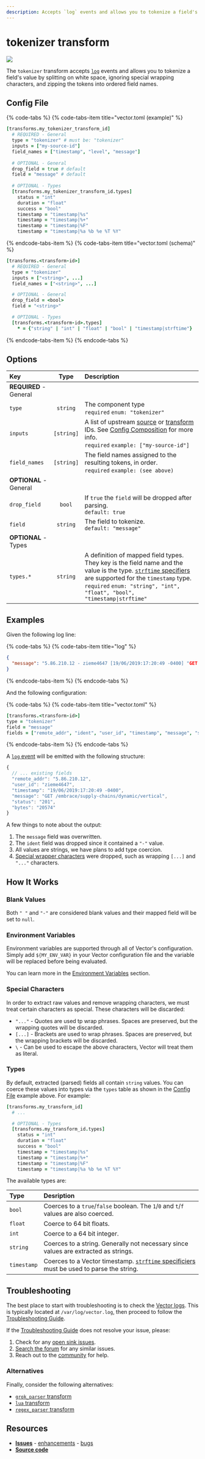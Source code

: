 ```yaml
---
description: Accepts `log` events and allows you to tokenize a field's value by splitting on white space, ignoring special wrapping characters, and zipping the tokens into ordered field names.
---
```


<!--
     THIS FILE IS AUTOOGENERATED!

     To make changes please edit the template located at:

     scripts/generate/templates/docs/usage/configuration/transforms/tokenizer.md.erb
-->

# tokenizer transform

![][images.tokenizer_transform]


The `tokenizer` transform accepts [`log`][docs.log_event] events and allows you to tokenize a field's value by splitting on white space, ignoring special wrapping characters, and zipping the tokens into ordered field names.

## Config File

{% code-tabs %}
{% code-tabs-item title="vector.toml (example)" %}
```coffeescript
[transforms.my_tokenizer_transform_id]
  # REQUIRED - General
  type = "tokenizer" # must be: "tokenizer"
  inputs = ["my-source-id"]
  field_names = ["timestamp", "level", "message"]
  
  # OPTIONAL - General
  drop_field = true # default
  field = "message" # default
  
  # OPTIONAL - Types
  [transforms.my_tokenizer_transform_id.types]
    status = "int"
    duration = "float"
    success = "bool"
    timestamp = "timestamp|%s"
    timestamp = "timestamp|%+"
    timestamp = "timestamp|%F"
    timestamp = "timestamp|%a %b %e %T %Y"
```
{% endcode-tabs-item %}
{% code-tabs-item title="vector.toml (schema)" %}
```coffeescript
[transforms.<transform-id>]
  # REQUIRED - General
  type = "tokenizer"
  inputs = ["<string>", ...]
  field_names = ["<string>", ...]

  # OPTIONAL - General
  drop_field = <bool>
  field = "<string>"

  # OPTIONAL - Types
  [transforms.<transform-id>.types]
    * = {"string" | "int" | "float" | "bool" | "timestamp|strftime"}
```
{% endcode-tabs-item %}
{% endcode-tabs %}

## Options

| Key  | Type  | Description |
|:-----|:-----:|:------------|
| **REQUIRED** - General | | |
| `type` | `string` | The component type<br />`required` `enum: "tokenizer"` |
| `inputs` | `[string]` | A list of upstream [source][docs.sources] or [transform][docs.transforms] IDs. See [Config Composition][docs.config_composition] for more info.<br />`required` `example: ["my-source-id"]` |
| `field_names` | `[string]` | The field names assigned to the resulting tokens, in order.<br />`required` `example: (see above)` |
| **OPTIONAL** - General | | |
| `drop_field` | `bool` | If `true` the `field` will be dropped after parsing.<br />`default: true` |
| `field` | `string` | The field to tokenize.<br />`default: "message"` |
| **OPTIONAL** - Types | | |
| `types.*` | `string` | A definition of mapped field types. They key is the field name and the value is the type. [`strftime` specifiers][url.strftime_specifiers] are supported for the `timestamp` type.<br />`required` `enum: "string", "int", "float", "bool", "timestamp\|strftime"` |

## Examples

Given the following log line:

{% code-tabs %}
{% code-tabs-item title="log" %}
```json
{
  "message": "5.86.210.12 - zieme4647 [19/06/2019:17:20:49 -0400] "GET /embrace/supply-chains/dynamic/vertical" 201 20574"
}
```
{% endcode-tabs-item %}
{% endcode-tabs %}

And the following configuration:

{% code-tabs %}
{% code-tabs-item title="vector.toml" %}
```coffeescript
[transforms.<transform-id>]
type = "tokenizer"
field = "message"
fields = ["remote_addr", "ident", "user_id", "timestamp", "message", "status", "bytes"]
```
{% endcode-tabs-item %}
{% endcode-tabs %}

A [`log` event][docs.log_event] will be emitted with the following structure:

```javascript
{
  // ... existing fields
  "remote_addr": "5.86.210.12",
  "user_id": "zieme4647",
  "timestamp": "19/06/2019:17:20:49 -0400",
  "message": "GET /embrace/supply-chains/dynamic/vertical",
  "status": "201",
  "bytes": "20574"
}
```

A few things to note about the output:

1. The `message` field was overwritten.
2. The `ident` field was dropped since it contained a `"-"` value.
3. All values are strings, we have plans to add type coercion.
4. [Special wrapper characters](#special-characters) were dropped, such as
   wrapping `[...]` and `"..."` characters.


## How It Works

### Blank Values

Both `" "` and `"-"` are considered blank values and their mapped field will
be set to `null`.

### Environment Variables

Environment variables are supported through all of Vector's configuration.
Simply add `${MY_ENV_VAR}` in your Vector configuration file and the variable
will be replaced before being evaluated.

You can learn more in the [Environment Variables][docs.configuration.environment-variables]
section.

### Special Characters

In order to extract raw values and remove wrapping characters, we must treat
certain characters as special. These characters will be discarded:

* `"..."` - Quotes are used tp wrap phrases. Spaces are preserved, but the wrapping quotes will be discarded.
* `[...]` - Brackets are used to wrap phrases. Spaces are preserved, but the wrapping brackets will be discarded.
* `\` - Can be used to escape the above characters, Vector will treat them as literal.

### Types

By default, extracted (parsed) fields all contain `string` values. You can
coerce these values into types via the `types` table as shown in the
[Config File](#config-file) example above. For example:

```coffeescript
[transforms.my_transform_id]
  # ...

  # OPTIONAL - Types
  [transforms.my_transform_id.types]
    status = "int"
    duration = "float"
    success = "bool"
    timestamp = "timestamp|%s"
    timestamp = "timestamp|%+"
    timestamp = "timestamp|%F"
    timestamp = "timestamp|%a %b %e %T %Y"
```

The available types are:

| Type        | Desription                                                                                                          |
|:------------|:--------------------------------------------------------------------------------------------------------------------|
| `bool`      | Coerces to a `true`/`false` boolean. The `1`/`0` and `t`/`f` values are also coerced.                               |
| `float`     | Coerce to 64 bit floats.                                                                                            |
| `int`       | Coerce to a 64 bit integer.                                                                                         |
| `string`    | Coerces to a string. Generally not necessary since values are extracted as strings.                                 |
| `timestamp` | Coerces to a Vector timestamp. [`strftime` specificiers][url.strftime_specifiers] must be used to parse the string. |

## Troubleshooting

The best place to start with troubleshooting is to check the
[Vector logs][docs.monitoring_logs]. This is typically located at
`/var/log/vector.log`, then proceed to follow the
[Troubleshooting Guide][docs.troubleshooting].

If the [Troubleshooting Guide][docs.troubleshooting] does not resolve your
issue, please:

1. Check for any [open sink issues][url.tokenizer_transform_issues].
2. [Search the forum][url.search_forum] for any similar issues.
2. Reach out to the [community][url.community] for help.


### Alternatives

Finally, consider the following alternatives:

* [`grok_parser` transform][docs.grok_parser_transform]
* [`lua` transform][docs.lua_transform]
* [`regex_parser` transform][docs.regex_parser_transform]

## Resources

* [**Issues**][url.tokenizer_transform_issues] - [enhancements][url.tokenizer_transform_enhancements] - [bugs][url.tokenizer_transform_bugs]
* [**Source code**][url.tokenizer_transform_source]


[docs.config_composition]: ../../../usage/configuration/README.md#composition
[docs.configuration.environment-variables]: ../../../usage/configuration#environment-variables
[docs.grok_parser_transform]: ../../../usage/configuration/transforms/grok_parser.md
[docs.log_event]: ../../../about/data-model.md#log
[docs.lua_transform]: ../../../usage/configuration/transforms/lua.md
[docs.monitoring_logs]: ../../../usage/administration/monitoring.md#logs
[docs.regex_parser_transform]: ../../../usage/configuration/transforms/regex_parser.md
[docs.sources]: ../../../usage/configuration/sources
[docs.transforms]: ../../../usage/configuration/transforms
[docs.troubleshooting]: ../../../usage/guides/troubleshooting.md
[images.tokenizer_transform]: ../../../assets/tokenizer-transform.svg
[url.community]: https://vector.dev/community
[url.search_forum]: https://forum.vector.dev/search?expanded=true
[url.strftime_specifiers]: https://docs.rs/chrono/0.3.1/chrono/format/strftime/index.html
[url.tokenizer_transform_bugs]: https://github.com/timberio/vector/issues?q=is%3Aopen+is%3Aissue+label%3A%22Transform%3A+tokenizer%22+label%3A%22Type%3A+Bug%22
[url.tokenizer_transform_enhancements]: https://github.com/timberio/vector/issues?q=is%3Aopen+is%3Aissue+label%3A%22Transform%3A+tokenizer%22+label%3A%22Type%3A+Enhancement%22
[url.tokenizer_transform_issues]: https://github.com/timberio/vector/issues?q=is%3Aopen+is%3Aissue+label%3A%22Transform%3A+tokenizer%22
[url.tokenizer_transform_source]: https://github.com/timberio/vector/tree/master/src/transforms/tokenizer.rs
